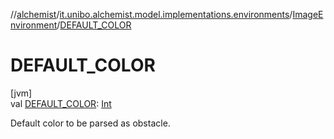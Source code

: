//[alchemist](../../../index.md)/[it.unibo.alchemist.model.implementations.environments](../index.md)/[ImageEnvironment](index.md)/[DEFAULT_COLOR](-d-e-f-a-u-l-t_-c-o-l-o-r.md)

# DEFAULT_COLOR

[jvm]\
val [DEFAULT_COLOR](-d-e-f-a-u-l-t_-c-o-l-o-r.md): [Int](https://kotlinlang.org/api/latest/jvm/stdlib/kotlin/-int/index.html)

Default color to be parsed as obstacle.
